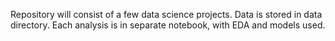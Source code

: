 Repository will consist of a few data science projects. Data is stored in data directory. Each analysis is in separate notebook, with EDA and models used.
